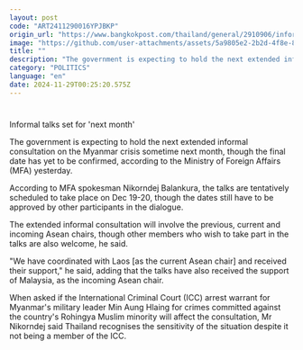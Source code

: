 ```yaml
---
layout: post
code: "ART2411290016YPJBKP"
origin_url: "https://www.bangkokpost.com/thailand/general/2910906/informal-talks-set-for-next-month"
image: "https://github.com/user-attachments/assets/5a9805e2-2b2d-4f8e-814e-07e706a894bc"
title: ""
description: "The government is expecting to hold the next extended informal consultation on the Myanmar crisis sometime next month, though the final date has yet to be confirmed, according to the Ministry of Foreign Affairs (MFA) yesterday."
category: "POLITICS"
language: "en"
date: 2024-11-29T00:25:20.575Z
---
```


# 

Informal talks set for 'next month'

The government is expecting to hold the next extended informal consultation on the Myanmar crisis sometime next month, though the final date has yet to be confirmed, according to the Ministry of Foreign Affairs (MFA) yesterday.

According to MFA spokesman Nikorndej Balankura, the talks are tentatively scheduled to take place on Dec 19-20, though the dates still have to be approved by other participants in the dialogue.

The extended informal consultation will involve the previous, current and incoming Asean chairs, though other members who wish to take part in the talks are also welcome, he said.

"We have coordinated with Laos \[as the current Asean chair\] and received their support," he said, adding that the talks have also received the support of Malaysia, as the incoming Asean chair.

When asked if the International Criminal Court (ICC) arrest warrant for Myanmar's military leader Min Aung Hlaing for crimes committed against the country's Rohingya Muslim minority will affect the consultation, Mr Nikorndej said Thailand recognises the sensitivity of the situation despite it not being a member of the ICC.